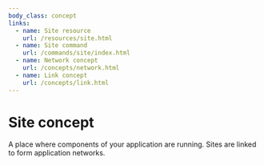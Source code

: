 ```yaml
---
body_class: concept
links:
  - name: Site resource
    url: /resources/site.html
  - name: Site command
    url: /commands/site/index.html
  - name: Network concept
    url: /concepts/network.html
  - name: Link concept
    url: /concepts/link.html
---
```


# Site concept

<section>

A place where components of your application are running.
Sites are linked to form application networks.

</section>
